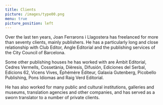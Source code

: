 ```yaml
---
title: Clients
picture: /images/type00.png
menu: true
picture_position: left
---
```


Over the last ten years, Joan Ferrarons i Llagostera has freelanced for more than seventy clients, mainly publishers. He has a particularly long and close relationship with Club Editor, Angle Editorial and the publishing services of the City Council of Barcelona.

Some other publishing houses he has worked with are Àmbit Editorial, Cedres Vermells, Cossetània, Diëresis, Difusión, Ediciones del Serbal, Edicions 62, Vicens Vives, Éphémère Éditeur, Galaxia Gutenberg, Picobello Publishing, Pons Idiomas and Raig Verd Editorial.

He has also worked for many public and cultural institutions, galleries and museums, translation agencies and other companies, and has served as a sworn translator to a number of private clients.